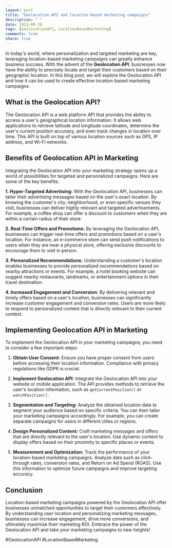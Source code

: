 ```yaml
---
layout: post
title: "Geolocation API and location-based marketing campaigns"
description: " "
date: 2023-09-29
tags: [GeolocationAPI, LocationBasedMarketing]
comments: true
share: true
---
```


In today's world, where personalization and targeted marketing are key, leveraging location-based marketing campaigns can greatly enhance business success. With the advent of the **Geolocation API**, businesses now have the ability to precisely locate and target their customers based on their geographic location. In this blog post, we will explore the Geolocation API and how it can be used to create effective location-based marketing campaigns.

## What is the Geolocation API?

The Geolocation API is a web platform API that provides the ability to access a user's geographical location information. It allows web applications to retrieve latitude and longitude coordinates, determine the user's current position accuracy, and even track changes in location over time. This API is built on top of various location sources such as GPS, IP address, and Wi-Fi networks.

## Benefits of Geolocation API in Marketing

Integrating the Geolocation API into your marketing strategy opens up a world of possibilities for targeted and personalized campaigns. Here are some of the key benefits:

**1. Hyper-Targeted Advertising:** With the Geolocation API, businesses can tailor their advertising messages based on the user's exact location. By knowing the customer's city, neighborhood, or even specific venues they visit, businesses can deliver highly relevant and targeted advertisements. For example, a coffee shop can offer a discount to customers when they are within a certain radius of their store.

**2. Real-Time Offers and Promotions:** By leveraging the Geolocation API, businesses can trigger real-time offers and promotions based on a user's location. For instance, an e-commerce store can send push notifications to users when they are near a physical store, offering exclusive discounts to encourage them to visit in person.

**3. Personalized Recommendations:** Understanding a customer's location enables businesses to provide personalized recommendations based on nearby attractions or events. For example, a hotel booking website can suggest nearby restaurants, landmarks, or entertainment options in their travel destination.

**4. Increased Engagement and Conversion:** By delivering relevant and timely offers based on a user's location, businesses can significantly increase customer engagement and conversion rates. Users are more likely to respond to personalized content that is directly relevant to their current context.

## Implementing Geolocation API in Marketing

To implement the Geolocation API in your marketing campaigns, you need to consider a few important steps:

1. **Obtain User Consent:** Ensure you have proper consent from users before accessing their location information. Compliance with privacy regulations like GDPR is crucial.

2. **Implement Geolocation API:** Integrate the Geolocation API into your website or mobile application. The API provides methods to retrieve the user's location information, such as `getCurrentPosition()` or `watchPosition()`.

3. **Segmentation and Targeting:** Analyze the obtained location data to segment your audience based on specific criteria. You can then tailor your marketing campaigns accordingly. For example, you can create separate campaigns for users in different cities or regions.

4. **Design Personalized Content:** Craft marketing messages and offers that are directly relevant to the user's location. Use dynamic content to display offers based on their proximity to specific places or events.

5. **Measurement and Optimization:** Track the performance of your location-based marketing campaigns. Analyze data such as click-through rates, conversion rates, and Return on Ad Spend (ROAS). Use this information to optimize future campaigns and improve targeting accuracy.

## Conclusion

Location-based marketing campaigns powered by the Geolocation API offer businesses unmatched opportunities to target their customers effectively. By understanding user location and personalizing marketing messages, businesses can increase engagement, drive more conversions, and ultimately maximize their marketing ROI. Embrace the power of the Geolocation API and take your marketing campaigns to new heights!

\#GeolocationAPI #LocationBasedMarketing
